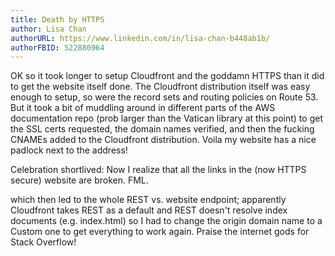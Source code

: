 ```yaml
---
title: Death by HTTPS
author: Lisa Chan
authorURL: https://www.linkedin.com/in/lisa-chan-b448ab1b/
authorFBID: 522880964
---
```


OK so it took longer to setup Cloudfront and the goddamn HTTPS than it did to get the website itself done. The Cloudfront distribution itself was easy enough to setup, so were the record sets and routing policies on Route 53. But it took a bit of muddling around in different parts of the AWS documentation repo (prob larger than the Vatican library at this point) to get the SSL certs requested, the domain names verified, and then the fucking CNAMEs added to the Cloudfront distribution. Voila my website has a nice padlock next to the address!

Celebration shortlived: Now I realize that all the links in the (now HTTPS secure) website are broken. FML.
<!--truncate-->

which then led to the whole REST vs. website endpoint; apparently Cloudfront takes REST as a default and REST doesn't resolve index documents (e.g. index.html) so I had to change the origin domain name to a Custom one to get everything to work again. Praise the internet gods for Stack Overflow!